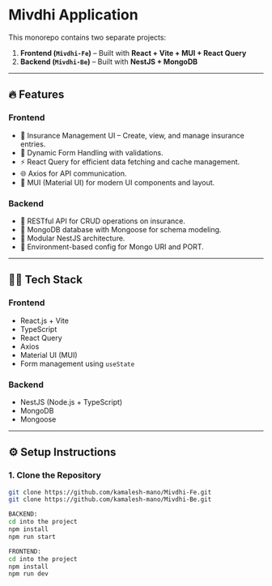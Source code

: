 # Mivdhi Application

This monorepo contains two separate projects:

1. **Frontend (`Mivdhi-Fe`)** – Built with **React + Vite + MUI + React Query**
2. **Backend (`Mivdhi-Be`)** – Built with **NestJS + MongoDB**

---

## 🔥 Features

### Frontend

- 🧾 Insurance Management UI – Create, view, and manage insurance entries.
- 📄 Dynamic Form Handling with validations.
- ⚡ React Query for efficient data fetching and cache management.
- 🌐 Axios for API communication.
- 🎨 MUI (Material UI) for modern UI components and layout.

### Backend

- 🧩 RESTful API for CRUD operations on insurance.
- 💾 MongoDB database with Mongoose for schema modeling.
- 🔁 Modular NestJS architecture.
- 🔐 Environment-based config for Mongo URI and PORT.

---

## 🧑‍💻 Tech Stack

### Frontend

- React.js + Vite
- TypeScript
- React Query
- Axios
- Material UI (MUI)
- Form management using `useState`

### Backend

- NestJS (Node.js + TypeScript)
- MongoDB
- Mongoose
---

## ⚙️ Setup Instructions

### 1. Clone the Repository

```bash
git clone https://github.com/kamalesh-mano/Mivdhi-Fe.git
git clone https://github.com/kamalesh-mano/Mivdhi-Be.git

BACKEND:
cd into the project
npm install
npm run start

FRONTEND:
cd into the project
npm install
npm run dev
